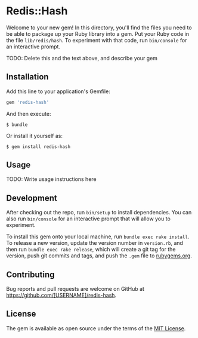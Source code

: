 # Redis::Hash

Welcome to your new gem! In this directory, you'll find the files you need to be able to package up your Ruby library into a gem. Put your Ruby code in the file `lib/redis/hash`. To experiment with that code, run `bin/console` for an interactive prompt.

TODO: Delete this and the text above, and describe your gem

## Installation

Add this line to your application's Gemfile:

```ruby
gem 'redis-hash'
```

And then execute:

    $ bundle

Or install it yourself as:

    $ gem install redis-hash

## Usage

TODO: Write usage instructions here

## Development

After checking out the repo, run `bin/setup` to install dependencies. You can also run `bin/console` for an interactive prompt that will allow you to experiment.

To install this gem onto your local machine, run `bundle exec rake install`. To release a new version, update the version number in `version.rb`, and then run `bundle exec rake release`, which will create a git tag for the version, push git commits and tags, and push the `.gem` file to [rubygems.org](https://rubygems.org).

## Contributing

Bug reports and pull requests are welcome on GitHub at https://github.com/[USERNAME]/redis-hash.

## License

The gem is available as open source under the terms of the [MIT License](https://opensource.org/licenses/MIT).
